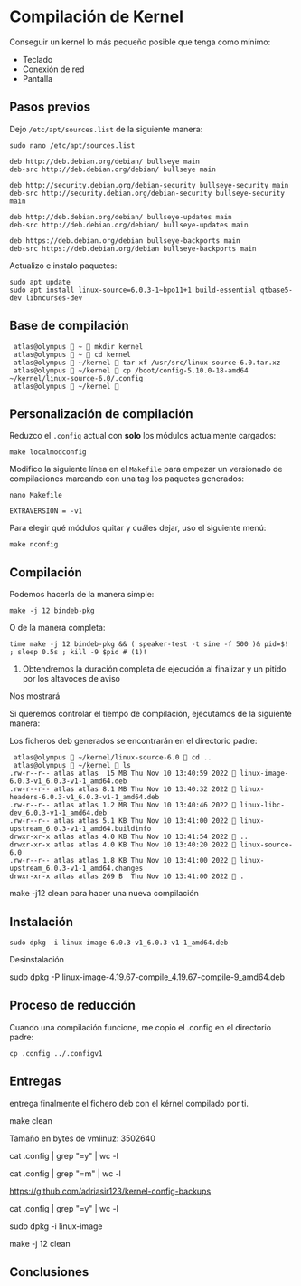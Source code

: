 # Compilación de Kernel

Conseguir un kernel lo más pequeño posible que tenga como mínimo:

- Teclado
- Conexión de red
- Pantalla

## Pasos previos

Dejo `/etc/apt/sources.list` de la siguiente manera:

```shell
sudo nano /etc/apt/sources.list
```

```shell
deb http://deb.debian.org/debian/ bullseye main
deb-src http://deb.debian.org/debian/ bullseye main

deb http://security.debian.org/debian-security bullseye-security main
deb-src http://security.debian.org/debian-security bullseye-security main

deb http://deb.debian.org/debian/ bullseye-updates main
deb-src http://deb.debian.org/debian/ bullseye-updates main

deb https://deb.debian.org/debian bullseye-backports main
deb-src https://deb.debian.org/debian bullseye-backports main
```

Actualizo e instalo paquetes:

```shell
sudo apt update
sudo apt install linux-source=6.0.3-1~bpo11+1 build-essential qtbase5-dev libncurses-dev
```

## Base de compilación

```shell
 atlas@olympus  ~  mkdir kernel
 atlas@olympus  ~  cd kernel
 atlas@olympus  ~/kernel  tar xf /usr/src/linux-source-6.0.tar.xz
 atlas@olympus  ~/kernel  cp /boot/config-5.10.0-18-amd64 ~/kernel/linux-source-6.0/.config
 atlas@olympus  ~/kernel 
```

## Personalización de compilación

Reduzco el `.config` actual con **solo** los módulos actualmente cargados:

```shell
make localmodconfig
```

Modifico la siguiente línea en el `Makefile` para empezar un versionado de compilaciones marcando con una tag los paquetes generados:

```shell
nano Makefile
```

```shell
EXTRAVERSION = -v1
```

Para elegir qué módulos quitar y cuáles dejar, uso el siguiente menú:

```shell
make nconfig
```

## Compilación

Podemos hacerla de la manera simple:

```shell
make -j 12 bindeb-pkg
```

O de la manera completa:

```shell
time make -j 12 bindeb-pkg && ( speaker-test -t sine -f 500 )& pid=$! ; sleep 0.5s ; kill -9 $pid # (1)!
```

1. Obtendremos la duración completa de ejecución al finalizar y un pitido por los altavoces de aviso


Nos mostrará 

Si queremos controlar el tiempo de compilación, ejecutamos de la siguiente manera:







Los ficheros deb generados se encontrarán en el directorio padre:

```shell
 atlas@olympus  ~/kernel/linux-source-6.0  cd ..
 atlas@olympus  ~/kernel  ls
.rw-r--r-- atlas atlas  15 MB Thu Nov 10 13:40:59 2022  linux-image-6.0.3-v1_6.0.3-v1-1_amd64.deb
.rw-r--r-- atlas atlas 8.1 MB Thu Nov 10 13:40:32 2022  linux-headers-6.0.3-v1_6.0.3-v1-1_amd64.deb
.rw-r--r-- atlas atlas 1.2 MB Thu Nov 10 13:40:46 2022  linux-libc-dev_6.0.3-v1-1_amd64.deb
.rw-r--r-- atlas atlas 5.1 KB Thu Nov 10 13:41:00 2022  linux-upstream_6.0.3-v1-1_amd64.buildinfo
drwxr-xr-x atlas atlas 4.0 KB Thu Nov 10 13:41:54 2022  ..
drwxr-xr-x atlas atlas 4.0 KB Thu Nov 10 13:40:20 2022  linux-source-6.0
.rw-r--r-- atlas atlas 1.8 KB Thu Nov 10 13:41:00 2022  linux-upstream_6.0.3-v1-1_amd64.changes
drwxr-xr-x atlas atlas 269 B  Thu Nov 10 13:41:00 2022  .
```

make -j12 clean para hacer una nueva compilación

## Instalación

```shell
sudo dpkg -i linux-image-6.0.3-v1_6.0.3-v1-1_amd64.deb
```

Desinstalación

sudo dpkg -P linux-image-4.19.67-compile_4.19.67-compile-9_amd64.deb





## Proceso de reducción

Cuando una compilación funcione, me copio el .config en el directorio padre:

```shell
cp .config ../.configv1
```












## Entregas


entrega finalmente el fichero deb con el kérnel compilado por ti.


make clean

Tamaño en bytes de vmlinuz: 3502640






cat .config | grep "=y" | wc -l

cat .config | grep "=m" | wc -l




[]()









https://github.com/adriasir123/kernel-config-backups






cat .config | grep "=y" | wc -l



sudo dpkg -i linux-image

make -j 12 clean



## Conclusiones



